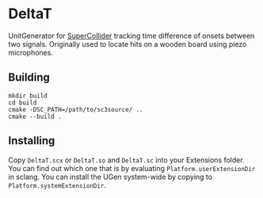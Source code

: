 # DeltaT

UnitGenerator for [SuperCollider](https://github.com/supercollider/supercollider) tracking time difference of onsets between two signals. Originally used to locate hits on a wooden board using piezo microphones.

## Building

```
mkdir build
cd build
cmake -DSC_PATH=/path/to/sc3source/ ..
cmake --build .
```

## Installing

Copy `DeltaT.scx` or `DeltaT.so` and `DeltaT.sc` into your Extensions folder. You can find out which one that is by evaluating `Platform.userExtensionDir` in sclang. You can install the UGen system-wide by copying to `Platform.systemExtensionDir`.
